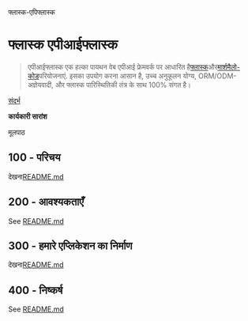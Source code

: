 फ्लास्क-एपिफ्लास्क

# फ्लास्क एपीआईफ्लास्क

> एपीआईफ्लास्क एक हल्का पायथन वेब एपीआई फ्रेमवर्क पर आधारित है[फ्लास्क](https://github.com/pallets/flask)और[मार्शमैलो-कोड](https://github.com/marshmallow-code)परियोजनाएं. इसका उपयोग करना आसान है, उच्च अनुकूलन योग्य, ORM/ODM-अज्ञेयवादी, और फ्लास्क पारिस्थितिकी तंत्र के साथ 100% संगत है।

[संदर्भ](./REFERENCES.md)

**कार्यकारी सारांश**

मूलपाठ

## 100 - परिचय

देखना[README.md](./100/README.md)

## 200 - आवश्यकताएँ

See [README.md](./200/README.md)

## 300 - हमारे एप्लिकेशन का निर्माण

देखना[README.md](./300/README.md)

## 400 - निष्कर्ष

See [README.md](./400/README.md)
